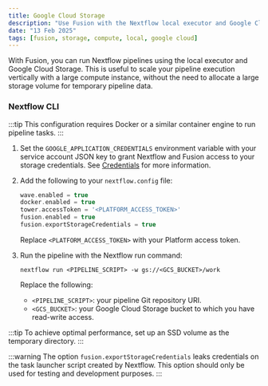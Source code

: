 ```yaml
---
title: Google Cloud Storage
description: "Use Fusion with the Nextflow local executor and Google Cloud Storage"
date: "13 Feb 2025"
tags: [fusion, storage, compute, local, google cloud]
---
```


With Fusion, you can run Nextflow pipelines using the local executor and Google Cloud Storage. This
is useful to scale your pipeline execution vertically with a large compute instance, without the need to allocate
a large storage volume for temporary pipeline data.

### Nextflow CLI

:::tip
This configuration requires Docker or a similar container engine to run pipeline tasks.
:::

1. Set the `GOOGLE_APPLICATION_CREDENTIALS` environment variable with your service account JSON key to grant Nextflow and Fusion access to your storage credentials. See [Credentials](https://www.nextflow.io/docs/latest/google.html#credentials) for more information.

1. Add the following to your `nextflow.config` file:

   ```groovy
   wave.enabled = true
   docker.enabled = true
   tower.accessToken = '<PLATFORM_ACCESS_TOKEN>'
   fusion.enabled = true
   fusion.exportStorageCredentials = true
   ```

   Replace `<PLATFORM_ACCESS_TOKEN>` with your Platform access token.

1. Run the pipeline with the Nextflow run command:

   ```
   nextflow run <PIPELINE_SCRIPT> -w gs://<GCS_BUCKET>/work
   ```

   Replace the following:

   - `<PIPELINE_SCRIPT>`: your pipeline Git repository URI.
   - `<GCS_BUCKET>`: your Google Cloud Storage bucket to which you have read-write access.

:::tip
To achieve optimal performance, set up an SSD volume as the temporary directory.
:::

:::warning
The option `fusion.exportStorageCredentials` leaks credentials on the task launcher script created by Nextflow.
This option should only be used for testing and development purposes.
:::
